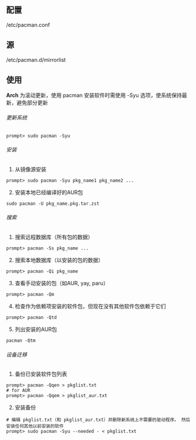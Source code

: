 ## 配置
/etc/pacman.conf
## 源
/etc/pacman.d/mirrorlist
## 使用
**Arch** 为滚动更新，使用 pacman 安装软件时需使用 -Syu 选项，使系统保持最新，避免部分更新
###### 更新系统
```shell
prompt> sudo pacman -Syu
```
###### 安装

1. 从镜像源安装
```shell
prompt> sudo pacman -Syu pkg_name1 pkg_name2 ...
```
2. 安装本地已经编译好的AUR包
```shell
sudo pacman -U pkg_name.pkg.tar.zst
```
###### 搜索
1. 搜索远程数据库（所有包的数据）
```shell
prompt> pacman -Ss pkg_name ...
```
2. 搜索本地数据库（以安装的包的数据）
```shell
prompt> pacman -Qi pkg_name 
```
3. 查看手动安装的包（如AUR, yay, paru）
```shell
prompt> pacman -Qm
```
4. 检查作为依赖项安装的软件包，但现在没有其他软件包依赖于它们
```shell
prompt> pacman -Qtd
```
5. 列出安装的AUR包
```shell
pacman -Qtm
```
###### 设备迁移
1. 备份已安装软件包列表
```shell
prompt> pacman -Qqen > pkglist.txt
# for AUR
prompt> pacman -Qqem > pkglist_aur.txt
```
2. 安装备份
```shell
# 编辑 pkglist.txt（和 pkglist_aur.txt）并删除新系统上不需要的驱动程序。 然后安装任何其他以前安装的软件
prompt> sudo pacman -Syu --needed - < pkglist.txt
```